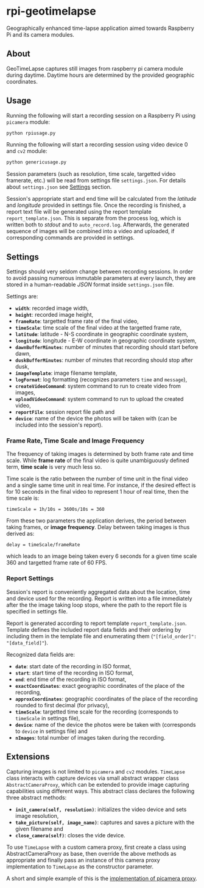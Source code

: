 # rpi-geotimelapse
Geographically enhanced time-lapse application aimed towards Raspberry Pi and its camera modules.

## About
GeoTimeLapse captures still images from raspberry pi camera module during daytime.
Daytime hours are determined by the provided geographic coordinates.

## Usage
Running the following will start a recording session on a Raspberry Pi using `picamera` module:
```bash
python rpiusage.py
```

Running the following will start a recording session using video device 0 and `cv2` module:
```bash
python genericusage.py
```

Session parameters (such as resolution, time scale, targetted video framerate, etc.) will be read from settings file `settings.json`.
For details about `settings.json` see [Settings](#settings) section.

Session's appropriate start and end time will be calculated from the *latitude* and *longitude* provided in settings file.
Once the recording is finished, a report text file will be generated using the report template `report_template.json`.
This is separate from the process log, which is written both to *stdout* and to `auto_record.log`.
Afterwards, the generated sequence of images will be combined into a video and uploaded,
if corresponding commands are provided in settings.

## Settings
Settings should very seldom change between recording sessions. In order to avoid passing numerous immutable parameters at every launch,
they are stored in a human-readable *JSON* format inside `settings.json` file.

Settings are:
 - **`width`**: recorded image width,
 - **`height`**: recorded image height,
 - **`frameRate`**: targetted frame rate of the final video,
 - **`timeScale`**: time scale of the final video at the targetted frame rate,
 - **`latitude`**: latitude - N-S coordinate in geographic coordinate system,
 - **`longitude`**: longitude - E-W coordinate in geographic coordinate system,
 - **`dawnBufferMinutes`**: number of minutes that recording should start before dawn,
 - **`duskBufferMinutes`**: number of minutes that recording should stop after dusk,
 - **`imageTemplate`**: image filename template,
 - **`logFormat`**: log formatting (recognizes parameters `time` and `message`),
 - **`createVideoCommand`**: system command to run to create video from images,
 - **`uploadVideoCommand`**: system command to run to upload the created video,
 - **`reportFile`**: session report file path and
 - **`device`**: name of the device the photos will be taken with (can be included into the session's report).

### Frame Rate, Time Scale and Image Frequency
The frequency of taking images is determined by both frame rate and time scale.
While **frame rate** of the final video is quite unambiguously defined term, **time scale** is very much less so.

Time scale is the ratio between the number of time unit in the final video
and a single same time unit in real time.
For instance, if the desired effect is for 10 seconds in the final video to represent 1 hour of real time,
then the time scale is:
```text
timeScale = 1h/10s = 3600s/10s = 360
```

From these two parameters the application derives, the period between taking frames, or **image frequency**.
Delay between taking images is thus derived as:
```text
delay = timeScale/frameRate
```
which leads to an image being taken every 6 seconds for a given time scale 360 and targetted frame rate of 60 FPS.

### Report Settings
Session's report is conveniently aggregated data about the location, time and device used for the recording.
Report is written into a file immediately after the the image taking loop stops,
where the path to the report file is specified in settings file.

Report is generated according to report template `report_template.json`.
Template defines the included report data fields and their ordering by including them in the template file
and enumerating them (`"[field_order]": "[data_field]"`).

Recognized data fields are:
 - **`date`**: start date of the recording in ISO format,
 - **`start`**: start time of the recording in ISO format,
 - **`end`**: end time of the recording in ISO format,
 - **`exactCoordinates`**: exact geographic coordinates of the place of the recording,
 - **`approxCoordinates`**: geographic coordinates of the place of the recording rounded to first decimal (for privacy),
 - **`timeScale`**: targetted time scale for the recording (corresponds to `timeScale` in settings file),
 - **`device`**: name of the device the photos were be taken with (corresponds to `device` in settings file) and
 - **`nImages`**: total number of images taken during the recording.

## Extensions
Capturing images is not limited to `picamera` and `cv2` modules.
`TimeLapse` class interacts with capture devices via small abstract wrapper class `AbstractCameraProxy`,
which can be extended to provide image capturing capabilities using different ways.
This abstract class declares the following three abstract methods:
 - **`init_camera(self, resolution)`**: initializes the video device and sets image resolution,
 - **`take_picture(self, image_name)`**: captures and saves a picture with the given filename and
 - **`close_camera(self)`**: closes the vide device.

To use `TimeLapse` with a custom camera proxy, first create a class using AbstractCameraProxy as base,
then override the above methods as appropriate and
finally pass an instance of this camera proxy implementation to `TimeLapse` as the constructor parameter.

A short and simple example of this is the [implementation of picamera proxy](rpiusage.py).
